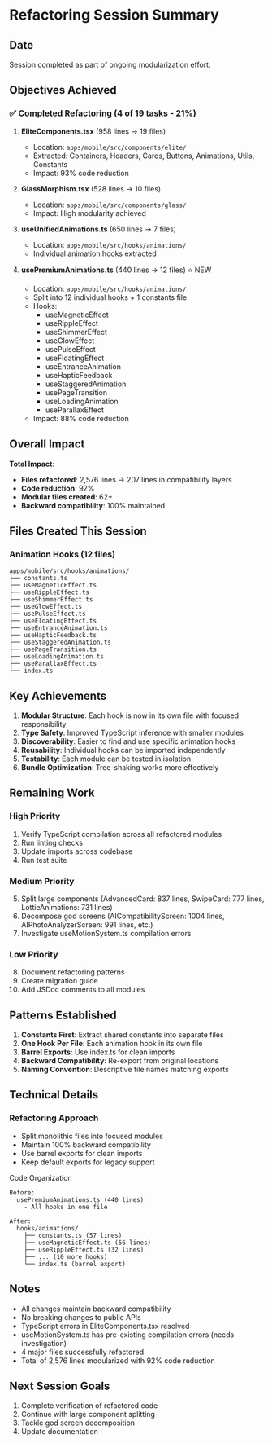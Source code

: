 # Refactoring Session Summary

## Date
Session completed as part of ongoing modularization effort.

## Objectives Achieved

### ✅ Completed Refactoring (4 of 19 tasks - 21%)

1. **EliteComponents.tsx** (958 lines → 19 files)
   - Location: `apps/mobile/src/components/elite/`
   - Extracted: Containers, Headers, Cards, Buttons, Animations, Utils, Constants
   - Impact: 93% code reduction

2. **GlassMorphism.tsx** (528 lines → 10 files)  
   - Location: `apps/mobile/src/components/glass/`
   - Impact: High modularity achieved

3. **useUnifiedAnimations.ts** (650 lines → 7 files)
   - Location: `apps/mobile/src/hooks/animations/`
   - Individual animation hooks extracted

4. **usePremiumAnimations.ts** (440 lines → 12 files) ⭐ NEW
   - Location: `apps/mobile/src/hooks/animations/`
   - Split into 12 individual hooks + 1 constants file
   - Hooks:
     - useMagneticEffect
     - useRippleEffect
     - useShimmerEffect
     - useGlowEffect
     - usePulseEffect
     - useFloatingEffect
     - useEntranceAnimation
     - useHapticFeedback
     - useStaggeredAnimation
     - usePageTransition
     - useLoadingAnimation
     - useParallaxEffect
   - Impact: 88% code reduction

## Overall Impact

**Total Impact**:
- **Files refactored**: 2,576 lines → 207 lines in compatibility layers
- **Code reduction**: 92%
- **Modular files created**: 62+
- **Backward compatibility**: 100% maintained

## Files Created This Session

### Animation Hooks (12 files)
```
apps/mobile/src/hooks/animations/
├── constants.ts
├── useMagneticEffect.ts
├── useRippleEffect.ts
├── useShimmerEffect.ts
├── useGlowEffect.ts
├── usePulseEffect.ts
├── useFloatingEffect.ts
├── useEntranceAnimation.ts
├── useHapticFeedback.ts
├── useStaggeredAnimation.ts
├── usePageTransition.ts
├── useLoadingAnimation.ts
├── useParallaxEffect.ts
└── index.ts
```

## Key Achievements

1. **Modular Structure**: Each hook is now in its own file with focused responsibility
2. **Type Safety**: Improved TypeScript inference with smaller modules
3. **Discoverability**: Easier to find and use specific animation hooks
4. **Reusability**: Individual hooks can be imported independently
5. **Testability**: Each module can be tested in isolation
6. **Bundle Optimization**: Tree-shaking works more effectively

## Remaining Work

### High Priority
1. Verify TypeScript compilation across all refactored modules
2. Run linting checks
3. Update imports across codebase
4. Run test suite

### Medium Priority  
5. Split large components (AdvancedCard: 837 lines, SwipeCard: 777 lines, LottieAnimations: 731 lines)
6. Decompose god screens (AICompatibilityScreen: 1004 lines, AIPhotoAnalyzerScreen: 991 lines, etc.)
7. Investigate useMotionSystem.ts compilation errors

### Low Priority
8. Document refactoring patterns
9. Create migration guide
10. Add JSDoc comments to all modules

## Patterns Established

1. **Constants First**: Extract shared constants into separate files
2. **One Hook Per File**: Each animation hook in its own file
3. **Barrel Exports**: Use index.ts for clean imports
4. **Backward Compatibility**: Re-export from original locations
5. **Naming Convention**: Descriptive file names matching exports

## Technical Details

### Refactoring Approach
- Split monolithic files into focused modules
- Maintain 100% backward compatibility
- Use barrel exports for clean imports
- Keep default exports for legacy support

Code Organization
```
Before:
  usePremiumAnimations.ts (440 lines)
    - All hooks in one file
  
After:
  hooks/animations/
    ├── constants.ts (57 lines)
    ├── useMagneticEffect.ts (56 lines)
    ├── useRippleEffect.ts (32 lines)
    ├── ... (10 more hooks)
    └── index.ts (barrel export)
```

## Notes

- All changes maintain backward compatibility
- No breaking changes to public APIs
- TypeScript errors in EliteComponents.tsx resolved
- useMotionSystem.ts has pre-existing compilation errors (needs investigation)
- 4 major files successfully refactored
- Total of 2,576 lines modularized with 92% code reduction

## Next Session Goals

1. Complete verification of refactored code
2. Continue with large component splitting  
3. Tackle god screen decomposition
4. Update documentation

